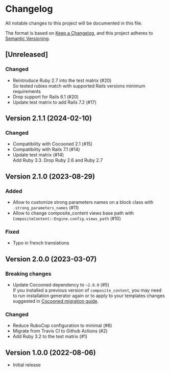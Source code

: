 # Changelog

All notable changes to this project will be documented in this file.

The format is based on [Keep a Changelog](https://keepachangelog.com/en/1.0.0/), and this project adheres to [Semantic Versioning](https://semver.org/spec/v2.0.0.html).

## [Unreleased]

### Changed

* Reintroduce Ruby 2.7 into the test matrix (#20)  
  So tested rubies match with supported Rails versions minimum requirements
* Drop support for Rails 6.1 (#20)
* Update test matrix to add Rails 7.2 (#17)

## Version 2.1.1 (2024-02-10)

### Changed

* Compatibility with Cocooned 2.1 (#15)
* Compatibility with Rails 7.1 (#14)
* Update test matrix (#14)  
  Add Ruby 3.3. Drop Ruby 2.6 and Ruby 2.7

## Version 2.1.0 (2023-08-29)

### Added

* Allow to customize strong parameters names on a block class with `.strong_parameters_names` (#11)
* Allow to change composite_content views base path with `CompositeContent::Engine.config.views_path` (#10)

### Fixed

* Typo in french translations

## Version 2.0.0 (2023-03-07)

### Breaking changes

* Update Cocooned dependency to `~2.0.0` (#5)  
  If you installed a previous version of `composite_content`, you may need to run installation generator again or to apply to your templates changes suggested in [Cocooned migration guide](https://github.com/notus-sh/cocooned#from-cocooned-10).

### Changed

* Reduce RuboCop configuration to minimal (#6)
* Migrate from Travis CI to Github Actions (#2)
* Add Ruby 3.2 to the test matrix (#1)

## Version 1.0.0 (2022-08-06)

* Initial release
